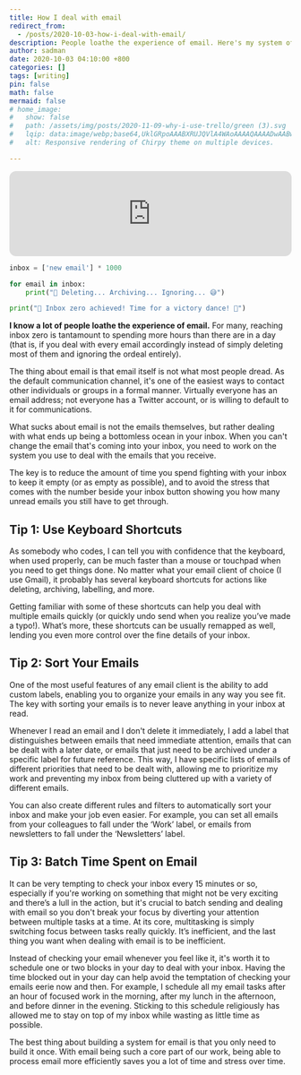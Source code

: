 ```yaml
---
title: How I deal with email
redirect_from:
  - /posts/2020-10-03-how-i-deal-with-email/
description: People loathe the experience of email. Here's my system of dealing with it.
author: sadman
date: 2020-10-03 04:10:00 +800
categories: []
tags: [writing]
pin: false
math: false
mermaid: false
# home_image:
#   show: false
#   path: /assets/img/posts/2020-11-09-why-i-use-trello/green (3).svg
#   lqip: data:image/webp;base64,UklGRpoAAABXRUJQVlA4WAoAAAAQAAAADwAABwAAQUxQSDIAAAARL0AmbZurmr57yyIiqE8oiG0bejIYEQTgqiDA9vqnsUSI6H+oAERp2HZ65qP/VIAWAFZQOCBCAAAA8AEAnQEqEAAIAAVAfCWkAALp8sF8rgRgAP7o9FDvMCkMde9PK7euH5M1m6VWoDXf2FkP3BqV0ZYbO6NA/VFIAAAA
#   alt: Responsive rendering of Chirpy theme on multiple devices.

---
```


<iframe style="border-radius:12px" src="https://open.spotify.com/embed/episode/1KEg2xZFxBv5rF8K37wwaC?utm_source=generator&theme=0" width="100%" height="152" frameBorder="0" allowfullscreen="" allow="autoplay; clipboard-write; encrypted-media; fullscreen; picture-in-picture" loading="lazy"></iframe>

```python
inbox = ['new email'] * 1000

for email in inbox:
    print("📧 Deleting... Archiving... Ignoring... 😅")

print("🎉 Inbox zero achieved! Time for a victory dance! 💃")
```

**I know a lot of people loathe the experience of email.** For many, reaching inbox zero is tantamount to spending more hours than there are in a day (that is, if you deal with every email accordingly instead of simply deleting most of them and ignoring the ordeal entirely).

The thing about email is that email itself is not what most people dread. As the default communication channel, it's one of the easiest ways to contact other individuals or groups in a formal manner. Virtually everyone has an email address; not everyone has a Twitter account, or is willing to default to it for communications.

What sucks about email is not the emails themselves, but rather dealing with what ends up being a bottomless ocean in your inbox. When you can't change the email that's coming into your inbox, you need to work on the system you use to deal with the emails that you receive.

The key is to reduce the amount of time you spend fighting with your inbox to keep it empty (or as empty as possible), and to avoid the stress that comes with the number beside your inbox button showing you how many unread emails you still have to get through.

## Tip 1: Use Keyboard Shortcuts

As somebody who codes, I can tell you with confidence that the keyboard, when used properly, can be much faster than a mouse or touchpad when you need to get things done. No matter what your email client of choice (I use Gmail), it probably has several keyboard shortcuts for actions like deleting, archiving, labelling, and more.

Getting familiar with some of these shortcuts can help you deal with multiple emails quickly (or quickly undo send when you realize you’ve made a typo!). What’s more, these shortcuts can be usually remapped as well, lending you even more control over the fine details of your inbox.

## Tip 2: Sort Your Emails

One of the most useful features of any email client is the ability to add custom labels, enabling you to organize your emails in any way you see fit. The key with sorting your emails is to never leave anything in your inbox at read.

Whenever I read an email and I don't delete it immediately, I add a label that distinguishes between emails that need immediate attention, emails that can be dealt with a later date, or emails that just need to be archived under a specific label for future reference. This way, I have specific lists of emails of different priorities that need to be dealt with, allowing me to prioritize my work and preventing my inbox from being cluttered up with a variety of different emails.

You can also create different rules and filters to automatically sort your inbox and make your job even easier. For example, you can set all emails from your colleagues to fall under the ‘Work’ label, or emails from newsletters to fall under the ‘Newsletters’ label.

## Tip 3: Batch Time Spent on Email

It can be very tempting to check your inbox every 15 minutes or so, especially if you're working on something that might not be very exciting and there’s a lull in the action, but it's crucial to batch sending and dealing with email so you don't break your focus by diverting your attention between multiple tasks at a time. At its core, multitasking is simply switching focus between tasks really quickly. It’s inefficient, and the last thing you want when dealing with email is to be inefficient.

Instead of checking your email whenever you feel like it, it's worth it to schedule one or two blocks in your day to deal with your inbox. Having the time blocked out in your day can help avoid the temptation of checking your emails eerie now and then. For example, I schedule all my email tasks after an hour of focused work in the morning, after my lunch in the afternoon, and before dinner in the evening. Sticking to this schedule religiously has allowed me to stay on top of my inbox while wasting as little time as possible.

The best thing about building a system for email is that you only need to build it once. With email being such a core part of our work, being able to process email more efficiently saves you a lot of time and stress over time.
